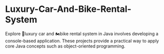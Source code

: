 # Luxury-Car-And-Bike-Rental-System
Explore 🚗luxury car and 🏍️bike rental system in Java involves developing a console-based application. These projects provide a practical way to apply core Java concepts such as object-oriented programming.
